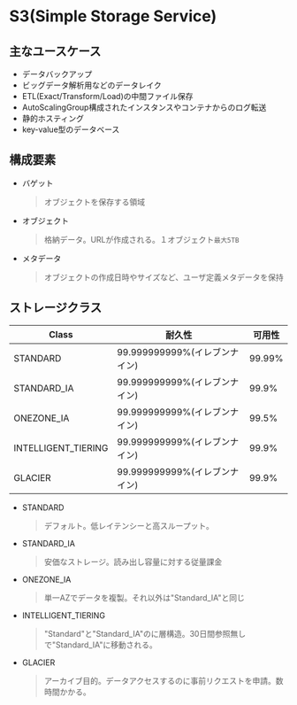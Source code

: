 # S3(Simple Storage Service)
## 主なユースケース
- データバックアップ
- ビッグデータ解析用などのデータレイク
- ETL(Exact/Transform/Load)の中間ファイル保存
- AutoScalingGroup構成されたインスタンスやコンテナからのログ転送
- 静的ホスティング
- key-value型のデータベース

## 構成要素
- バゲット
  > オブジェクトを保存する領域
- オブジェクト
  > 格納データ。URLが作成される。１オブジェクト`最大5TB`
- メタデータ
  > オブジェクトの作成日時やサイズなど、ユーザ定義メタデータを保持

## ストレージクラス

|Class|耐久性|可用性|
|---|---|---|
|STANDARD|99.999999999%(イレブンナイン)|99.99%|
|STANDARD_IA|99.999999999%(イレブンナイン)|99.9%|
|ONEZONE_IA|99.999999999%(イレブンナイン)|99.5%|
|INTELLIGENT_TIERING|99.999999999%(イレブンナイン)|99.9%|
|GLACIER|99.999999999%(イレブンナイン)|99.9%|

- STANDARD
  > デフォルト。低レイテンシーと高スループット。
- STANDARD_IA
  > 安価なストレージ。読み出し容量に対する従量課金
- ONEZONE_IA
  > 単一AZでデータを複製。それ以外は"Standard_IA"と同じ
- INTELLIGENT_TIERING
  > "Standard"と"Standard_IA"のに層構造。30日間参照無しで"Standard_IA"に移動される。
- GLACIER
  > アーカイブ目的。データアクセスするのに事前リクエストを申請。数時間かかる。


